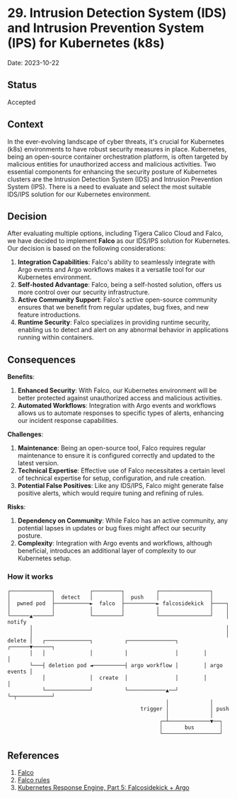 # 29. Intrusion Detection System (IDS) and Intrusion Prevention System (IPS) for Kubernetes (k8s)

Date: 2023-10-22

## Status

Accepted

## Context

In the ever-evolving landscape of cyber threats, it's crucial for Kubernetes (k8s) environments to have robust security 
measures in place. Kubernetes, being an open-source container orchestration platform, is often targeted by malicious 
entities for unauthorized access and malicious activities. Two essential components for enhancing the security posture of 
Kubernetes clusters are the Intrusion Detection System (IDS) and Intrusion Prevention System (IPS). 
There is a need to evaluate and select the most suitable IDS/IPS solution for our Kubernetes environment.

## Decision

After evaluating multiple options, including Tigera Calico Cloud and Falco, we have decided to implement **Falco** as 
our IDS/IPS solution for Kubernetes. Our decision is based on the following considerations:

1. **Integration Capabilities**: Falco's ability to seamlessly integrate with Argo events and Argo workflows makes it 
    a versatile tool for our Kubernetes environment.
2. **Self-hosted Advantage**: Falco, being a self-hosted solution, offers us more control over our security infrastructure.
3. **Active Community Support**: Falco's active open-source community ensures that we benefit from regular updates, 
    bug fixes, and new feature introductions.
4. **Runtime Security**: Falco specializes in providing runtime security, enabling us to detect and alert on any abnormal 
    behavior in applications running within containers.

## Consequences

**Benefits**:
1. **Enhanced Security**: With Falco, our Kubernetes environment will be better protected against unauthorized access and malicious activities.
2. **Automated Workflows**: Integration with Argo events and workflows allows us to automate responses to specific types 
    of alerts, enhancing our incident response capabilities.

**Challenges**:
1. **Maintenance**: Being an open-source tool, Falco requires regular maintenance to ensure it is configured correctly 
    and updated to the latest version.
2. **Technical Expertise**: Effective use of Falco necessitates a certain level of technical expertise for setup, 
    configuration, and rule creation.
3. **Potential False Positives**: Like any IDS/IPS, Falco might generate false positive alerts, which would require 
    tuning and refining of rules.

**Risks**:
1. **Dependency on Community**: While Falco has an active community, any potential lapses in updates or bug fixes might affect our security posture.
2. **Complexity**: Integration with Argo events and workflows, although beneficial, introduces an additional layer of complexity to our Kubernetes setup.

### How it works

```
┌─────────────┐           ┌─────────┐          ┌────────────────┐
│             │  detect   │         │  push    │                │
│  pwned pod  ├───────────►  falco  ├──────────► falcosidekick  ├────┐
│             │           │         │          │                │    │
└──────▲──────┘           └─────────┘          └────────────────┘    │ notify
       │                                                             │
       │                                                             │
delete │   ┌──────────────┐          ┌───────────────┐        ┌──────▼──────┐
       │   │              │          │               │        │             │
       └───┤ deletion pod ◄──────────┤ argo workflow │        │ argo events │
           │              │  create  │               │        │             │
           └──────────────┘          └────────────▲──┘        └─┬───────────┘
                                                  │             │
                                          trigger │             │ push
                                                  │             │
                                                ┌─┴─────────────▼──┐
                                                │       bus        │
                                                └──────────────────┘
```

## References

1. [Falco](https://falco.org/)
2. [Falco rules](https://falcosecurity.github.io/rules/)
3. [Kubernetes Response Engine, Part 5: Falcosidekick + Argo](https://falco.org/blog/falcosidekick-response-engine-part-5-argo/)
